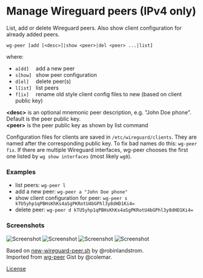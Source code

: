 # Manage Wireguard peers (IPv4 only)

List, add or delete Wireguard peers. Also show client configuration for already added peers.

```
wg-peer [add [<desc>]|show <peer>|del <peer> ...|list]
```

where:
- `a[dd]  ` add a new peer
- `s[how] ` show peer configuration
- `d[el]  ` delete peer(s)
- `l[ist] ` list peers
- `f[ix]  ` rename old style client config files to new (based on client public key)

**\<desc\>** is an optional mnemonic peer description, e.g. "John Doe phone". Default is the peer public key.</br>
**\<peer\>** is the peer public key as shown by list command

Configuration files for clients are saved in `/etc/wireguard/clients`. They are named after the corresponding public key. To fix bad names do this: `wg-peer fix`.
If there are multiple Wireguard interfaces, wg-peer chooses the first one listed by `wg show interfaces` (most likely `wg0`).

### Examples
- list peers: `wg-peer l`
- add a new peer: `wg-peer a "John Doe phone"`
- show client configuration for peer: `wg-peer s kTU5yhp1qPBHsKhKs4aSgPKRotU4bGPhl3y8dHD1Ki4=`
- delete peer: `wg-peer d kTU5yhp1qPBHsKhKs4aSgPKRotU4bGPhl3y8dHD1Ki4=`

### Screenshots
![Screenshot](https://images2.imgbox.com/52/1a/1bnOBlaj_o.png)
![Screenshot](https://images2.imgbox.com/0f/0a/DbVVJ3sY_o.jpg)
![Screenshot](https://images2.imgbox.com/87/04/eM1axzxl_o.png)
![Screenshot](https://images2.imgbox.com/ec/68/56dASc2J_o.png)

Based on [new-wireguard-peer.sh](https://gist.github.com/robinlandstrom/b111240cd74ecab4d358f28b2d4fd8de) by @robinlandstrom. <br/>
Imported from [wg-peer](https://gist.github.com/colemar/030fe6eef8f01858052dc6c29c8cc022) Gist by @colemar.

[License](https://creativecommons.org/publicdomain/zero/1.0/)
